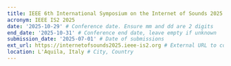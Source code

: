 ```yaml
---
title: IEEE 6th International Symposium on the Internet of Sounds 2025
acronym: IEEE IS2 2025
date: '2025-10-29' # Conference date. Ensure mm and dd are 2 digits
end_date: '2025-10-31' # Conference end date, leave empty if unknown
submission_date: '2025-07-01' # Date of submissions
ext_url: https://internetofsounds2025.ieee-is2.org # External URL to conference website
location: L'Aquila, Italy # City, Country
---
```

